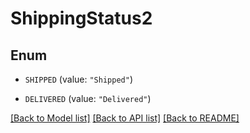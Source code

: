 # ShippingStatus2

## Enum


* `SHIPPED` (value: `"Shipped"`)

* `DELIVERED` (value: `"Delivered"`)


[[Back to Model list]](../README.md#documentation-for-models) [[Back to API list]](../README.md#documentation-for-api-endpoints) [[Back to README]](../README.md)


